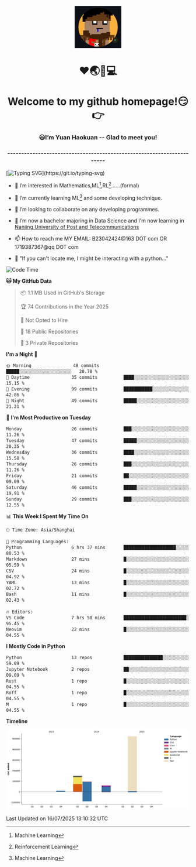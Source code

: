 <div align=center>
  <img width=128 src="image/figure.png">
</div>
<h1 align="center">❤🌏🚩💻</h1>
<h1 align="center">Welcome to my github homepage!😏👉</h1>
<h3 align="center" >😃I’m Yuan Haokuan -- Glad to meet you!</h3>
<h3 align="center" >----------------------------------------------------------------------</h3>

  [![Typing SVG](https://readme-typing-svg.herokuapp.com?font=Fira+Code&pause=1000&random=false&width=450&lines=Here's+my+personal+infomation:)](https://git.io/typing-svg)

- 👀 I’m interested in Mathematics,ML[^1],RL[^2]......(formal)
  
- 🌱 I’m currently learning ML[^1] and some developing technique.
  
- 💞️ I’m looking to collaborate on any developing programmes.
  
- 🍉 I’m now a bachelor majoring in Data Science and I'm now learning in [Nanjing University of Post and Telecommunications](https://www.njupt.edu.cn/main.psp)
  
- 📫 How to reach me MY EMAIL: B23042424@163 DOT com OR 1719387367@qq DOT com

- 🐍 "If you can't locate me, I might be interacting with a python..."

<!--START_SECTION:waka-->
![Code Time](http://img.shields.io/badge/Code%20Time-343%20hrs%2053%20mins-blue)

**🐱 My GitHub Data** 

> 📦 1.1 MB Used in GitHub's Storage 
 > 
> 🏆 74 Contributions in the Year 2025
 > 
> 🚫 Not Opted to Hire
 > 
> 📜 18 Public Repositories 
 > 
> 🔑 3 Private Repositories 
 > 
**I'm a Night 🦉** 

```text
🌞 Morning                48 commits          █████░░░░░░░░░░░░░░░░░░░░   20.78 % 
🌆 Daytime                35 commits          ████░░░░░░░░░░░░░░░░░░░░░   15.15 % 
🌃 Evening                99 commits          ███████████░░░░░░░░░░░░░░   42.86 % 
🌙 Night                  49 commits          █████░░░░░░░░░░░░░░░░░░░░   21.21 % 
```
📅 **I'm Most Productive on Tuesday** 

```text
Monday                   26 commits          ███░░░░░░░░░░░░░░░░░░░░░░   11.26 % 
Tuesday                  47 commits          █████░░░░░░░░░░░░░░░░░░░░   20.35 % 
Wednesday                36 commits          ████░░░░░░░░░░░░░░░░░░░░░   15.58 % 
Thursday                 26 commits          ███░░░░░░░░░░░░░░░░░░░░░░   11.26 % 
Friday                   21 commits          ██░░░░░░░░░░░░░░░░░░░░░░░   09.09 % 
Saturday                 46 commits          █████░░░░░░░░░░░░░░░░░░░░   19.91 % 
Sunday                   29 commits          ███░░░░░░░░░░░░░░░░░░░░░░   12.55 % 
```


📊 **This Week I Spent My Time On** 

```text
🕑︎ Time Zone: Asia/Shanghai

💬 Programming Languages: 
Python                   6 hrs 37 mins       ████████████████████░░░░░   80.53 % 
Markdown                 27 mins             █░░░░░░░░░░░░░░░░░░░░░░░░   05.59 % 
CSV                      24 mins             █░░░░░░░░░░░░░░░░░░░░░░░░   04.92 % 
YAML                     13 mins             █░░░░░░░░░░░░░░░░░░░░░░░░   02.72 % 
Bash                     11 mins             █░░░░░░░░░░░░░░░░░░░░░░░░   02.43 % 

🔥 Editors: 
VS Code                  7 hrs 50 mins       ████████████████████████░   95.45 % 
Neovim                   22 mins             █░░░░░░░░░░░░░░░░░░░░░░░░   04.55 % 
```

**I Mostly Code in Python** 

```text
Python                   13 repos            ███████████████░░░░░░░░░░   59.09 % 
Jupyter Notebook         2 repos             ██░░░░░░░░░░░░░░░░░░░░░░░   09.09 % 
Rust                     1 repo              █░░░░░░░░░░░░░░░░░░░░░░░░   04.55 % 
Roff                     1 repo              █░░░░░░░░░░░░░░░░░░░░░░░░   04.55 % 
M                        1 repo              █░░░░░░░░░░░░░░░░░░░░░░░░   04.55 % 
```



**Timeline**

![Lines of Code chart](https://raw.githubusercontent.com/WilbertYuan/WilbertYuan/main/assets/bar_graph.png)


 Last Updated on 16/07/2025 13:10:32 UTC
<!--END_SECTION:waka-->

<!---
WilbertYuan/WilbertYuan is a ✨ special ✨ repository because its `README.md` (this file) appears on your GitHub profile.
You can click the Preview link to take a look at your changes.
--->
[^1]:Machine Learning
[^2]:Reinforcement Learning
